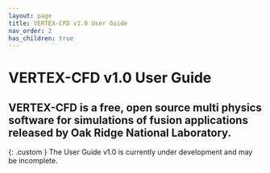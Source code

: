```yaml
---
layout: page
title: VERTEX-CFD v1.0 User Guide
nav_order: 2
has_children: true
---
```


# VERTEX-CFD v1.0 User Guide
VERTEX-CFD is a free, open source multi physics software for simulations of fusion applications released by Oak Ridge National Laboratory.
---

{: .custom }
The User Guide v1.0 is currently under development and may be incomplete.
